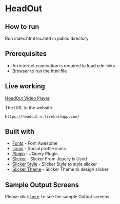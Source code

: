 # HeadOut

## How to run

Run index.html located in public directory 

## Prerequisites

* An internet connection is required to load cdn links
* Browser to run the html file


## Live working 

  [HeadOut Video Player](https://headout-v.firebaseapp.com/) 
  
  The URL to the website
  
  ```
  https://headout-v.firebaseapp.com/
  ```

## Built with

* [Fonts](https://kit.fontawesome.com/a076d05399.js) - Font Awesome
* [Icons](https://stackpath.bootstrapcdn.com/font-awesome/4.7.0/css/font-awesome.min.css) - Social profile icons 
* [Plugin](https://cdnjs.cloudflare.com/ajax/libs/jquery/3.4.1/jquery.min.js) - JQuery Plugin
* [Slicker](https://cdnjs.cloudflare.com/ajax/libs/slick-carousel/1.9.0/slick.min.js) - Slicker From Jquery is Used 
* [Slicker Style](https://cdnjs.cloudflare.com/ajax/libs/slick-carousel/1.9.0/slick.min.css) - Slicker Style to style slicker
* [Slicker Theme](https://cdnjs.cloudflare.com/ajax/libs/slick-carousel/1.9.0/slick-theme.min.css) - Slicker Theme to design slicker

## Sample Output Screens

  Please click [here](https://github.com/VenoVeno/HeadOut/tree/master/Sample%20Screens) To see the sample Output screens 
